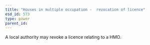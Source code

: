 ```yaml
---
title: "Houses in multiple occupation -  revocation of licence"
esd_id: 573
type: power
parent_id:  
---
```


A local authority may revoke a licence relating to a HMO.

